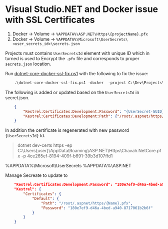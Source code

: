 # Visual Studio.NET and Docker issue with SSL Certificates

1. Docker -> Volume -> `%APPDATA%\ASP.NET\Https\{projectName}.pfx` 
2. Docker -> Volume -> `%APPDATA%\Microsoft\UserSecrets\<user_secrets_id>\secrets.json`

Projects must contains `UserSecretsId` element with unique ID which in turned is used to Encrypt the `.pfx` file and corresponds to proper `secrets.json` location. 

Run [dotnet-core-docker-ssl-fix.ps1](./dotnet-core-docker-ssl-fix.ps1)  with the following to fix the issue:
```ps
    .\dotnet-core-docker-ssl-fix.ps1 -docker  -project C:\Dev\Projects\TestMvCProj2\TestMvCProj2.csproj
```

The following is added or updated based on the `UserSecretsId` in secret.json.
```json
    {
        "Kestrel:Certificates:Development:Password": "{UserSecret-GUID}",
        "Kestrel:Certificates:Development:Path": {"/root/.aspnet/https/{ProjectName}.pfx"}
    }
```

In addition the certificate is regenerated with new password `{UserSecretsId}` Id.

> dotnet dev-certs https -ep C:\Users\{user}\AppData\Roaming\ASP.NET\Https\Chavah.NetCore.pfx -p 4ce265ef-8194-409f-b691-39b3d107ffd1


%APPDATA%\Microsoft\UserSecrets
%APPDATA%\ASP.NET

Manage Secreate to update to
```json
    "Kestrel:Certificates:Development:Password": "180e7ef9-d46a-4bed-a940-8717061b2b6f",
    "Kestrel": {
        "Certificates": {
            "Default": {
                "Path": "/root/.aspnet/https/{Name}.pfx",
                "Password": "180e7ef9-d46a-4bed-a940-8717061b2b6f"
            }
        }
    }
```
